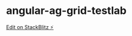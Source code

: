 # angular-ag-grid-testlab

[Edit on StackBlitz ⚡️](https://stackblitz.com/edit/angular-ag-grid-testlab)